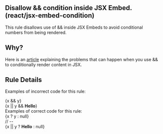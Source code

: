 ## Disallow && condition inside JSX Embed. (react/jsx-embed-condition)
This rule disallows use of && inside JSX Embeds to avoid conditional numbers from being rendered.

## Why?
Here is an [article](https://kentcdodds.com/blog/use-ternaries-rather-than-and-and-in-jsx) explaining the problems that can happen when you use && to conditionally render content in JSX.

## Rule Details
Examples of incorrect code for this rule:

<div>
  {x && y}
</div>
<div>
  {x || y && <strong>Hello</strong>}
</div>
Examples of correct code for this rule:

<div>
  {x ? y : null}
</div>
// --
<div>
  {x || y ? <strong>Hello</strong> : null}
</div>
